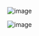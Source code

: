 ![image](https://github.com/SrujanGowda1998/tableau/assets/137270419/3c60d72f-4f0e-4c25-bec6-fb52b0d6d7cf)

![image](https://github.com/SrujanGowda1998/tableau/assets/137270419/73ad3104-677b-4c41-b0e7-384d46d09255)
